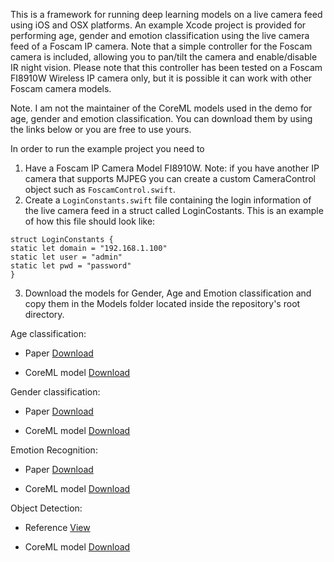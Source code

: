 This is a framework for running deep learning models on a live camera feed using iOS and OSX platforms.
An example Xcode project is provided for performing age, gender and emotion classification using the live camera feed of a Foscam IP camera. Note that a simple controller for the Foscam camera is included, allowing you to pan/tilt the camera and enable/disable IR night vision. Please note that this controller has been tested on a Foscam FI8910W Wireless IP camera only, but it is possible it can work with other Foscam camera models. 

Note. I am not the maintainer of the CoreML models used in the demo for age, gender and emotion classification. You can download them by using the links below or you are free to use yours.

In order to run the example project you need to
1) Have a Foscam IP Camera Model FI8910W. Note: if you have another IP camera that supports MJPEG you can create a custom CameraControl object such as `FoscamControl.swift`.
2) Create a `LoginConstants.swift` file containing the login information of the live camera feed in a struct called LoginCostants. This is an example of how this file should look like:
```
struct LoginConstants {
static let domain = "192.168.1.100"
static let user = "admin"
static let pwd = "password"
}
```
3) Download the models for Gender, Age and Emotion classification and copy them in the Models folder located inside the repository's root directory. 

Age classification:

- Paper [Download](http://www.openu.ac.il/home/hassner/projects/cnn_agegender/)

- CoreML model [Download](https://drive.google.com/file/d/1PLkI4Jyg086JlvTzwHHI5EbGWgJI-Atv/view?usp=sharing)

Gender classification:

- Paper [Download](http://www.openu.ac.il/home/hassner/projects/cnn_agegender/)

- CoreML model [Download](https://drive.google.com/file/d/1IxU0E1EDjuL-sbY3wd5Wh6BsXTbYTScb/view?usp=sharing)

Emotion Recognition:

- Paper [Download](http://www.openu.ac.il/home/hassner/projects/cnn_emotions/)

- CoreML model [Download](https://drive.google.com/file/d/1ElCJvnEvhtIxZkyEzVUAFPJAMgyBXo57/view?usp=sharing)

Object Detection:

- Reference [View](https://developer.apple.com/machine-learning/models/)

- CoreML model
    [Download](https://ml-assets.apple.com/coreml/models/Image/ObjectDetection/YOLOv3/YOLOv3.mlmodel)
